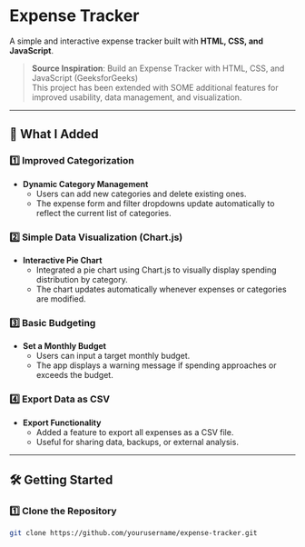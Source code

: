 # Expense Tracker

A simple and interactive expense tracker built with **HTML, CSS, and JavaScript**.

> **Source Inspiration**: Build an Expense Tracker with HTML, CSS, and JavaScript (GeeksforGeeks)  
> This project has been extended with SOME additional features for improved usability, data management, and visualization.

---

## 🚀 What I Added

### 1️⃣ Improved Categorization
- **Dynamic Category Management**  
  - Users can add new categories and delete existing ones.
  - The expense form and filter dropdowns update automatically to reflect the current list of categories.

### 2️⃣ Simple Data Visualization (Chart.js)
- **Interactive Pie Chart**  
  - Integrated a pie chart using Chart.js to visually display spending distribution by category.
  - The chart updates automatically whenever expenses or categories are modified.

### 3️⃣ Basic Budgeting
- **Set a Monthly Budget**  
  - Users can input a target monthly budget.
  - The app displays a warning message if spending approaches or exceeds the budget.

### 4️⃣ Export Data as CSV
- **Export Functionality**  
  - Added a feature to export all expenses as a CSV file.
  - Useful for sharing data, backups, or external analysis.

---

## 🛠 Getting Started

### 1️⃣ Clone the Repository

```bash
git clone https://github.com/yourusername/expense-tracker.git
